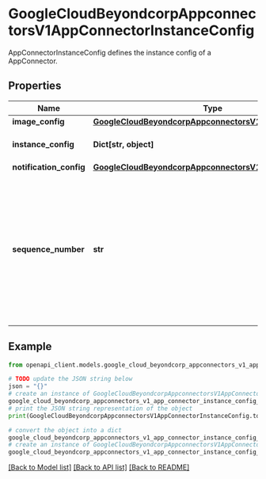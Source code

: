 # GoogleCloudBeyondcorpAppconnectorsV1AppConnectorInstanceConfig

AppConnectorInstanceConfig defines the instance config of a AppConnector.

## Properties

Name | Type | Description | Notes
------------ | ------------- | ------------- | -------------
**image_config** | [**GoogleCloudBeyondcorpAppconnectorsV1ImageConfig**](GoogleCloudBeyondcorpAppconnectorsV1ImageConfig.md) |  | [optional] 
**instance_config** | **Dict[str, object]** | The SLM instance agent configuration. | [optional] 
**notification_config** | [**GoogleCloudBeyondcorpAppconnectorsV1NotificationConfig**](GoogleCloudBeyondcorpAppconnectorsV1NotificationConfig.md) |  | [optional] 
**sequence_number** | **str** | Required. A monotonically increasing number generated and maintained by the API provider. Every time a config changes in the backend, the sequenceNumber should be bumped up to reflect the change. | [optional] 

## Example

```python
from openapi_client.models.google_cloud_beyondcorp_appconnectors_v1_app_connector_instance_config import GoogleCloudBeyondcorpAppconnectorsV1AppConnectorInstanceConfig

# TODO update the JSON string below
json = "{}"
# create an instance of GoogleCloudBeyondcorpAppconnectorsV1AppConnectorInstanceConfig from a JSON string
google_cloud_beyondcorp_appconnectors_v1_app_connector_instance_config_instance = GoogleCloudBeyondcorpAppconnectorsV1AppConnectorInstanceConfig.from_json(json)
# print the JSON string representation of the object
print(GoogleCloudBeyondcorpAppconnectorsV1AppConnectorInstanceConfig.to_json())

# convert the object into a dict
google_cloud_beyondcorp_appconnectors_v1_app_connector_instance_config_dict = google_cloud_beyondcorp_appconnectors_v1_app_connector_instance_config_instance.to_dict()
# create an instance of GoogleCloudBeyondcorpAppconnectorsV1AppConnectorInstanceConfig from a dict
google_cloud_beyondcorp_appconnectors_v1_app_connector_instance_config_from_dict = GoogleCloudBeyondcorpAppconnectorsV1AppConnectorInstanceConfig.from_dict(google_cloud_beyondcorp_appconnectors_v1_app_connector_instance_config_dict)
```
[[Back to Model list]](../README.md#documentation-for-models) [[Back to API list]](../README.md#documentation-for-api-endpoints) [[Back to README]](../README.md)


